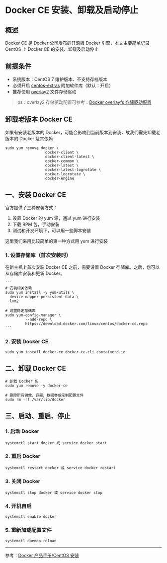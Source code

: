 # Docker CE 安装、卸载及启动停止

## 概述
Docker CE 是 Docker 公司发布的开源版 Docker 引擎，本文主要简单记录 CentOS 上 Docker CE 的安装、卸载及启动停止

## 前提条件
- 系统版本：CentOS 7 维护版本、不支持存档版本
- 必须开启 [centos-extras](https://wiki.centos.org/zh/AdditionalResources/Repositories) 附加软件库（默认：开启）
- 推荐使用 [overlay2](https://zh.wikipedia.org/zh-hans/OverlayFS) 文件存储驱动

> ps：overlay2 存储驱动配置可参考：[Docker overlayfs 存储驱动配置](https://docs.docker.com/storage/storagedriver/overlayfs-driver)

## 卸载老版本 Docker CE
如果有安装老版本的 Docker，可能会影响到当前版本到安装，故我们需先卸载老版本的 Docker 及其依赖

```
sudo yum remove docker \
                  docker-client \
                  docker-client-latest \
                  docker-common \
                  docker-latest \
                  docker-latest-logrotate \
                  docker-logrotate \
                  docker-engine
```

## 一、安装 Docker CE
官方提供了三种安装方式：
1. 设置 Docker 的 yum 源，通过 yum 进行安装
2. 下载 RPM 包，手动安装
3. 测试和开发环境下，可以用一些脚本安装

这里我们采用比较简单的第一种方式用 yum 进行安装
### 1. 设置存储库（首次安装时）
在新主机上首次安装 Docker CE 之前，需要设置 Docker 存储库。之后，您可以从存储库安装和更新 Docker。


    ```
    # 安装相关依赖
    sudo yum install -y yum-utils \
      device-mapper-persistent-data \
      lvm2
    
    # 设置稳定存储库
    sudo yum-config-manager \
             --add-repo \
             https://download.docker.com/linux/centos/docker-ce.repo
    ```

### 2. 安装 Docker CE
```
sudo yum install docker-ce docker-ce-cli containerd.io
```

## 二、卸载 Docker CE

```
# 卸载 Docker 包
sudo yum remove -y docker-ce

# 删除所有镜像、容器、数据卷或定制配置文件
sudo rm -rf /var/lib/docker
```

## 三、启动、重启、停止
### 1. 启动 Docker
```
systemctl start docker 或 service docker start
```

### 2. 重启 Docker
```
systemctl restart docker 或 service docker restart
```

### 3. 关闭 Docker
```
systemctl stop docker 或 service docker stop
```

### 4. 开机自启
```
systemctl enable docker
```
### 5. 重新加载配置文件
```
systemctl daemon-reload
```

---

参考：[Docker 产品手册/CentOS 安装](https://docs.docker.com/install/linux/docker-ce/centos)